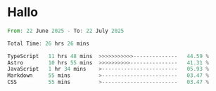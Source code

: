 # Hallo
<!--START_SECTION:waka-->

```rust
From: 22 June 2025 - To: 22 July 2025

Total Time: 26 hrs 26 mins

TypeScript   11 hrs 48 mins  >>>>>>>>>>>--------------   44.59 %
Astro        10 hrs 55 mins  >>>>>>>>>>---------------   41.31 %
JavaScript   1 hr 34 mins    >------------------------   05.93 %
Markdown     55 mins         >------------------------   03.47 %
CSS          55 mins         >------------------------   03.47 %
```

<!--END_SECTION:waka-->

